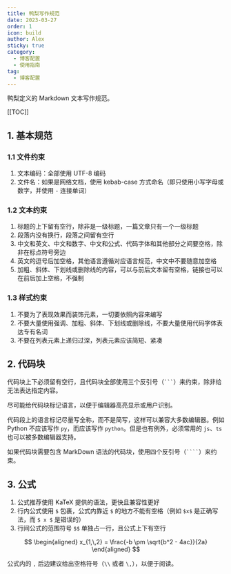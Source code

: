 ```yaml
---
title: 鸭梨写作规范
date: 2023-03-27
order: 1
icon: build
author: Alex
sticky: true
category:
  - 博客配置
  - 使用指南
tag:
  - 博客配置
---
```


鸭梨定义的 Markdown 文本写作规范。

<!-- more -->

[[TOC]]

## 1. 基本规范

### 1.1 文件约束

1. 文本编码：全部使用 UTF-8 编码
2. 文件名：如果是网络文档，使用 kebab-case 方式命名（即只使用小写字母或数字，并使用 `-` 连接单词）

### 1.2 文本约束

1. 标题的上下留有空行，除非是一级标题，一篇文章只有一个一级标题
2. 段落内没有换行，段落之间留有空行
3. 中文和英文、中文和数字、中文和公式、代码字体和其他部分之间要空格，除非在标点符号旁边
4. 英文的逗号后加空格，其他语言遵循对应语言规范，中文中不要随意加空格
5. 加粗、斜体、下划线或删除线的内容，可以与前后文本留有空格，链接也可以在前后加上空格，不强制

### 1.3 样式约束

1. 不要为了表现效果而装饰元素，一切要依照内容来编写
2. 不要大量使用强调、加粗、斜体、下划线或删除线，不要大量使用代码字体表达专有名词
3. 不要在列表元素上递归过深，列表元素应该简短、紧凑

## 2. 代码块

代码块上下必须留有空行，且代码块全部使用三个反引号（` ``` `）来约束，除非给无法表达指定内容。

尽可能给代码块标记语言，以便于编辑器高亮显示或用户识别。

代码段上的语言标记尽量写全称，而不是简写，这样可以兼容大多数编辑器。例如 Python 不应该写作 `py`，而应该写作 `python`。但是也有例外，必须常用的 `js`、`ts` 也可以被多数编辑器支持。

如果代码块需要包含 MarkDown 语法的代码块，使用四个反引号（` ```` `）来约束。

## 3. 公式

1. 公式推荐使用 KaTeX 提供的语法，更快且兼容性更好
2. 行内公式使用 `$` 包裹，公式内靠近 `$` 的地方不能有空格（例如 `$x$` 是正确写法，而 `$ x $` 是错误的）
3. 行间公式的范围符号 `$$` 单独占一行，且公式上下有空行

$$
\begin{aligned}
  x_{1,\,2} = \frac{-b \pm \sqrt{b^2 - 4ac}}{2a}
\end{aligned}
$$

公式内的 `,` 后边建议给出空格符号（`\\` 或者 `\,`），以便于阅读。
